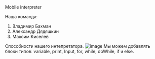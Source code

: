 Mobile interpreter

Наша команда: 
1.	Владимир Бахман
2.	Александр Дядяшкин 
3.	Максим Киселев


Способности нашего интепретатора. 
![image](https://github.com/vovabah56/HitsAndroid/assets/128976851/283cde5f-0536-4104-a788-8e56808f64b5)
Мы  можем добавлять блоки типов: variable, print, Input, for, while, doWhile, if и else.

 
